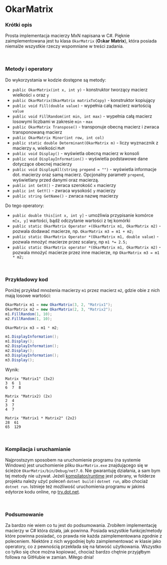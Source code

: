 # OkarMatrix

### Krótki opis

Prosta implementacja macierzy MxN napisana w C#. Pięknie zaimplementowana jest tu klasa `OkarMatrix` (**O**s**kar** **Matrix**), która posiada niemalże wszystkie rzeczy wspomniane w treści zadania.

<br>

### Metody i operatory

Do wykorzystania w kodzie dostępne są metody:
- `public OkarMatrix(int x, int y)` - konstruktor tworzący macierz wielkości `x` oraz `y`
- `public OkarMatrix(OkarMatrix matrixToCopy)` - konstruktor kopiujący
- `public void Fill(double value)` - wypełnia całą macierz wartością `value`
- `public void FillRandom(int min, int max)` - wypełnia całą macierz losowymi liczbami w zakresie `min` - `max`
- `public OkarMatrix Transpose()` - transponuje obecną macierz i zwraca transponowaną macierz
- `public OkarMatrix Minor(int row, int col)`
- `public static double Determinant(OkarMatrix m)` - liczy wyznacznik z macierzy `m`, wielkości `MxM`
- `public void Display()` - wyświetla obecną macierz w konsoli
- `public void DisplayInformation()` - wyświetla podstawowe dane dotyczące obecnej macierzy
- `public void DisplayAll(string prepend = "")` - wyświetla informacje dot. macierzy oraz samą macierz. Opcjonalny parametr `prepend`, wyświetlany przed danymi oraz macierzą.
- `public int GetX()` - zwraca szerokość `x` macierzy
- `public int GetY()` - zwraca wysokość `y` macierzy
- `public string GetName()` - zwraca nazwę macierzy

Do tego operatory:
- `public double this[int x, int y]` - umożliwia przypisanie komórce `m[x, y]` wartości, bądź odczytanie wartości z tej komórki
- `public static OkarMatrix Operator +(OkarMatrix m1, OkarMatrix m2)` - pozwala dodawać macierze, np. `OkarMatrix m3 = m1 + m2;`
- `public static OkarMatrix Operator *(OkarMatrix m1, double value)` - pozwala mnożyć macierze przez scalary, np `m1 *= 2.5;`
- `public static OkarMatrix operator *(OkarMatrix m1, OkarMatrix m2)` - pozwala mnożyć macierze przez inne macierze, np `OkarMatrix m3 = m1 * m2;`

<br>

### Przykładowy kod

Poniżej przykład mnożenia macierzy `m1` przez macierz `m2`, gdzie obie z nich mają losowe wartości:

```csharp
OkarMatrix m1 = new OkarMatrix(3, 2, "Matrix1");
OkarMatrix m2 = new OkarMatrix(2, 3, "Matrix2");
m1.FillRandom(1, 10);
m2.FillRandom(1, 10);

OkarMatrix m3 = m1 * m2;

m1.DisplayInformation();
m1.Display();
m2.DisplayInformation();
m2.Display();
m3.DisplayInformation();
m3.Display();
```

Wynik:

```
Matrix "Matrix1" (3x2)
3  6  1
6  7  8

Matrix "Matrix2) (2x)
2  4
3  7
4  7

Matrix "Matrix1 * Matrix2" (2x2)
28  61
65  129
```

<br>

### Kompilacja i uruchamianie

Najprostszym sposobem na uruchomienie programu (na systemie Windows) jest uruchomienie pliku `OkarMatrix.exe` znajdującego się w ścieżce `OkarMatrix/bin/Debug/net7.0`. Nie gwarantuję działania, a sam bym tej metody nie używał. Jeżeli [kompilator/runtime](https://dotnet.microsoft.com/en-us/download) jest pobrany, w folderze projektu należy użyć poleceń `dotnet build` i `dotnet run`, albo chociaż `dotnet run`. Istnieje też możliwość uruchomienia programu w jakimś edytorze kodu online, np [try.dot.net](https://try.dot.net/).  

<br>

### Podsumowanie

Za bardzo nie wiem co tu jest do podsumowania. Zrobiłem implementację macierzy w C# która działa, jak powinna. Posiada wszystkie funkcje/metody które powinna posiadać, co prawda nie każda zaimplementowana zgodnie z poleceniem. Niektóre z nich wygodniej było zaimplementować w klasie jako operatory, co z pewnością przekłada się na łatwość użytkowania. Wszystko co tylko się chce można kopiować, chociaż bardzo chętnie przyjąłbym followa na GitHubie w zamian. Miłego dnia! 
